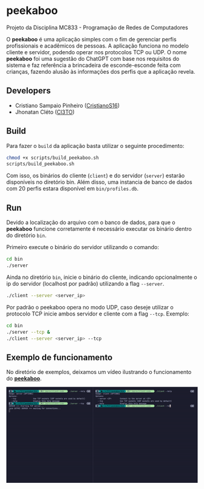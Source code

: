 # peekaboo
Projeto da Disciplina MC833 - Programação de Redes de Computadores

O **peekaboo** é uma aplicação simples com o fim de gerenciar perfis profissionais e acadêmicos de pessoas. A aplicação funciona no modelo cliente e servidor, podendo operar nos protocolos TCP ou UDP. O nome **peekaboo** foi uma sugestão do ChatGPT com base nos requisitos do sistema e faz referência a brincadeira de esconde-esconde feita com crianças, fazendo alusão às informações dos perfis que a aplicação revela.

## Developers

- Cristiano Sampaio Pinheiro ([CristianoS16](https://github.com/CristianoS16))
- Jhonatan Cléto ([Cl3TO](https://github.com/Cl3TO))

## Build

Para fazer o `build` da aplicação basta utilizar o seguinte procedimento:

```bash
chmod +x scripts/build_peekaboo.sh
scripts/build_peekaboo.sh
```

Com isso, os binários do cliente (`client`) e do servidor (`server`) estarão disponíveis no diretório bin. Além disso, uma instancia de banco de dados com 20 perfis estara disponível em `bin/profiles.db`.

## Run

Devido a localização do arquivo com o banco de dados, para que o **peekaboo** funcione corretamente é necessário executar os binário dentro do diretório `bin`.

Primeiro execute o binário do servidor utilizando o comando:

```bash
cd bin
./server
```

Ainda no diretório `bin`, inicie o binário do cliente, indicando opcionalmente o ip do servidor (localhost por padrão) utilizando a flag `--server`.
```bash
./client --server <server_ip>
```

Por padrão o peekaboo opera no modo UDP, caso deseje utilizar o protocolo TCP inicie ambos servidor e cliente com a flag `--tcp`. Exemplo:
```bash
cd bin
./server --tcp &
./client --server <server_ip> --tcp
```

## Exemplo de funcionamento

No diretório de exemplos, deixamos um vídeo ilustrando o funcionamento do [**peekaboo**](examples/peekaboo_demo.mp4).

![**peekaboo**](examples/peekaboo_demo.gif)